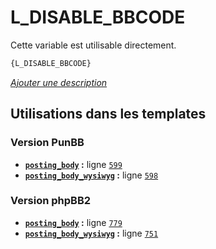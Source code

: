 # L_DISABLE_BBCODE


Cette variable est utilisable directement.

```html
{L_DISABLE_BBCODE}
```

[*Ajouter une description*](https://fa-tvars.appspot.com/var/L_DISABLE_BBCODE)

## Utilisations dans les templates

### Version PunBB
* __[`posting_body`](../tpl/var/punbb/posting_body.md#readme) :__ ligne [`599`](../tpl/src/punbb/posting_body.tpl#L599)
* __[`posting_body_wysiwyg`](../tpl/var/punbb/posting_body_wysiwyg.md#readme) :__ ligne [`598`](../tpl/src/punbb/posting_body_wysiwyg.tpl#L598)

### Version phpBB2
* __[`posting_body`](../tpl/var/subsilver/posting_body.md#readme) :__ ligne [`779`](../tpl/src/subsilver/posting_body.tpl#L779)
* __[`posting_body_wysiwyg`](../tpl/var/subsilver/posting_body_wysiwyg.md#readme) :__ ligne [`751`](../tpl/src/subsilver/posting_body_wysiwyg.tpl#L751)